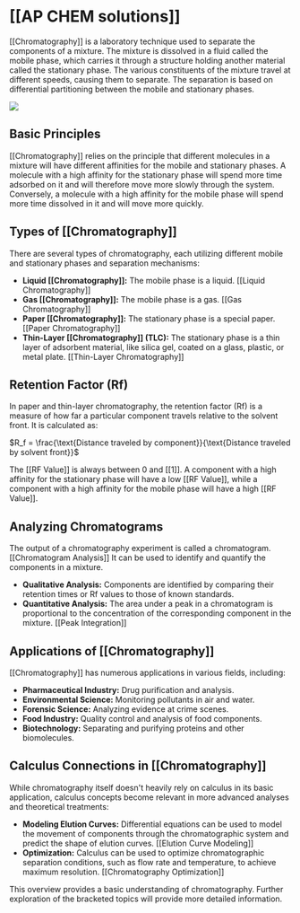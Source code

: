 # [[AP CHEM solutions]]
[[Chromatography]] is a laboratory technique used to separate the components of a mixture. The mixture is dissolved in a fluid called the mobile phase, which carries it through a structure holding another material called the stationary phase. The various constituents of the mixture travel at different speeds, causing them to separate. The separation is based on differential partitioning between the mobile and stationary phases.

![](https://cdn.kastatic.org/ka-perseus-images/a01e1bdd9b93a539cde80ecfcd8264f4e31f7616.svg)

## Basic Principles

[[Chromatography]] relies on the principle that different molecules in a mixture will have different affinities for the mobile and stationary phases.  A molecule with a high affinity for the stationary phase will spend more time adsorbed on it and will therefore move more slowly through the system. Conversely, a molecule with a high affinity for the mobile phase will spend more time dissolved in it and will move more quickly.

## Types of [[Chromatography]]

There are several types of chromatography, each utilizing different mobile and stationary phases and separation mechanisms:

* **Liquid [[Chromatography]]:**  The mobile phase is a liquid.  [[Liquid Chromatography]]
* **Gas [[Chromatography]]:** The mobile phase is a gas. [[Gas Chromatography]]
* **Paper [[Chromatography]]:** The stationary phase is a special paper. [[Paper Chromatography]]
* **Thin-Layer [[Chromatography]] (TLC):** The stationary phase is a thin layer of adsorbent material, like silica gel, coated on a glass, plastic, or metal plate. [[Thin-Layer Chromatography]]

## Retention Factor (Rf)

In paper and thin-layer chromatography, the retention factor (Rf) is a measure of how far a particular component travels relative to the solvent front. It is calculated as:

$R_f = \frac{\text{Distance traveled by component}}{\text{Distance traveled by solvent front}}$

The [[RF Value]] is always between 0 and [[1]]. A component with a high affinity for the stationary phase will have a low [[RF Value]], while a component with a high affinity for the mobile phase will have a high [[RF Value]].

## Analyzing Chromatograms

The output of a chromatography experiment is called a chromatogram.  [[Chromatogram Analysis]] It can be used to identify and quantify the components in a mixture.

* **Qualitative Analysis:**  Components are identified by comparing their retention times or Rf values to those of known standards.
* **Quantitative Analysis:** The area under a peak in a chromatogram is proportional to the concentration of the corresponding component in the mixture.  [[Peak Integration]]

## Applications of [[Chromatography]]

[[Chromatography]] has numerous applications in various fields, including:

* **Pharmaceutical Industry:**  Drug purification and analysis.
* **Environmental Science:** Monitoring pollutants in air and water.
* **Forensic Science:** Analyzing evidence at crime scenes.
* **Food Industry:**  Quality control and analysis of food components.
* **Biotechnology:**  Separating and purifying proteins and other biomolecules.


## Calculus Connections in [[Chromatography]]

While chromatography itself doesn't heavily rely on calculus in its basic application, calculus concepts become relevant in more advanced analyses and theoretical treatments:

* **Modeling Elution Curves:**  Differential equations can be used to model the movement of components through the chromatographic system and predict the shape of elution curves. [[Elution Curve Modeling]]
* **Optimization:** Calculus can be used to optimize chromatographic separation conditions, such as flow rate and temperature, to achieve maximum resolution. [[Chromatography Optimization]]


This overview provides a basic understanding of chromatography.  Further exploration of the bracketed topics will provide more detailed information.
